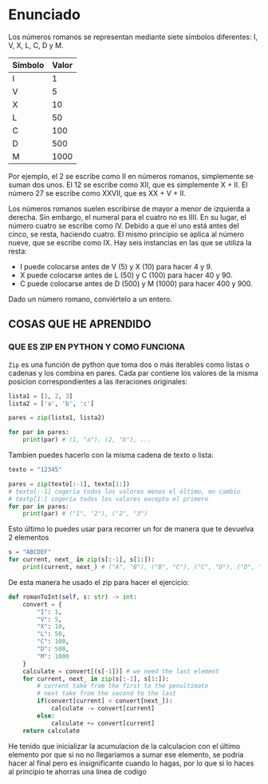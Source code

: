 # Enunciado
Los números romanos se representan mediante siete símbolos diferentes: I, V, X, L, C, D y M.

| Símbolo | Valor |
| ------- | ----- |
| I       | 1     |
| V       | 5     |
| X       | 10    |
| L       | 50    |
| C       | 100   |
| D       | 500   |
| M       | 1000  |

Por ejemplo, el 2 se escribe como II en números romanos, simplemente se suman dos unos. El 12 se escribe como XII, que es simplemente X + II. El número 27 se escribe como XXVII, que es XX + V + II.

Los números romanos suelen escribirse de mayor a menor de izquierda a derecha. Sin embargo, el numeral para el cuatro no es IIII. En su lugar, el número cuatro se escribe como IV. Debido a que el uno está antes del cinco, se resta, haciendo cuatro. El mismo principio se aplica al número nueve, que se escribe como IX. Hay seis instancias en las que se utiliza la resta:

- I puede colocarse antes de V (5) y X (10) para hacer 4 y 9.
- X puede colocarse antes de L (50) y C (100) para hacer 40 y 90.
- C puede colocarse antes de D (500) y M (1000) para hacer 400 y 900.

Dado un número romano, conviértelo a un entero.

## COSAS QUE HE APRENDIDO
### QUE ES ZIP EN PYTHON Y COMO FUNCIONA
`Zip` es una función de python que toma dos o más iterables como listas o cadenas y los combina en pares. Cada par contiene los valores de la misma posicion correspondientes a las iteraciones originales:
```python
lista1 = [1, 2, 3]
lista2 = ['a', 'b', 'c']

pares = zip(lista1, lista2)

for par in pares:
    print(par) # (1, "a"), (2, "b"), ...
```
Tambien puedes hacerlo con la misma cadena de texto o lista:
```python
texto = "12345"

pares = zip(texto[:-1], texto[1:])
# texto[:-1] cogeria todos los valores menos el último, en cambio
# textp[1:] cogería todos los valores excepto el primero
for par in pares:
    print(par) # ("1", "2"), ("2", "3")
```
Esto último lo puedes usar para recorrer un for de manera que te devuelva 2 elementos
````python
s = "ABCDEF"
for current, next_ in zip(s[:-1], s[1:]):
    print(current, next_) # ("A", "B"), ("B", "C"), ("C", "D"), ("D", "E"), ("E", "F")
````
De esta manera he usado el zip para hacer el ejercicio:
````python
def romanToInt(self, s: str) -> int:
    convert = {
        "I": 1,
        "V": 5,
        "X": 10,
        "L": 50,
        "C": 100,
        "D": 500,
        "M": 1000
    }
    calculate = convert[(s[-1])] # we need the last element
    for current, next_ in zip(s[:-1], s[1:]): 
        # current take from the first to the penultimate
        # next take from the second to the last
        if(convert[current] < convert[next_]):
            calculate -= convert[current]
        else:
            calculate += convert[current]
    return calculate
````
He tenido que inicializar la acumulacion de la calculacion con el último elemento por que si no no llegariamos a sumar ese elemento, se podria hacer al final pero es insignificante cuando lo hagas, por lo que si lo haces al principio te ahorras una linea de codigo